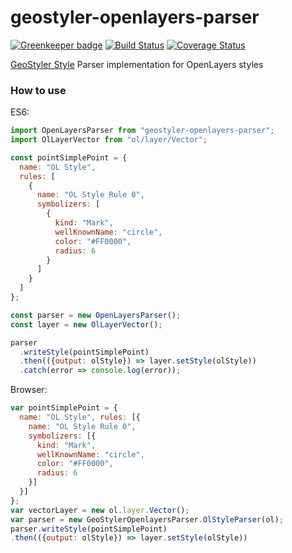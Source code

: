 # geostyler-openlayers-parser

[![Greenkeeper badge](https://badges.greenkeeper.io/geostyler/geostyler-openlayers-parser.svg)](https://greenkeeper.io/)
[![Build Status](https://travis-ci.org/geostyler/geostyler-openlayers-parser.svg?branch=master)](https://travis-ci.org/geostyler/geostyler-openlayers-parser)
[![Coverage Status](https://coveralls.io/repos/github/geostyler/geostyler-openlayers-parser/badge.svg?branch=master)](https://coveralls.io/github/geostyler/geostyler-openlayers-parser?branch=master)

[GeoStyler Style](https://github.com/geostyler/geostyler) Parser implementation for OpenLayers styles

### How to use

ES6:
```js
import OpenLayersParser from "geostyler-openlayers-parser";
import OlLayerVector from "ol/layer/Vector";

const pointSimplePoint = {
  name: "OL Style",
  rules: [
    {
      name: "OL Style Rule 0",
      symbolizers: [
        {
          kind: "Mark",
          wellKnownName: "circle",
          color: "#FF0000",
          radius: 6
        }
      ]
    }
  ]
};

const parser = new OpenLayersParser();
const layer = new OlLayerVector();

parser
  .writeStyle(pointSimplePoint)
  .then(({output: olStyle}) => layer.setStyle(olStyle))
  .catch(error => console.log(error));
```

Browser:

```js
var pointSimplePoint = {
  name: "OL Style", rules: [{
    name: "OL Style Rule 0",
    symbolizers: [{
      kind: "Mark",
      wellKnownName: "circle",
      color: "#FF0000",
      radius: 6
    }]
  }]
};
var vectorLayer = new ol.layer.Vector();
var parser = new GeoStylerOpenlayersParser.OlStyleParser(ol);
parser.writeStyle(pointSimplePoint)
.then(({output: olStyle}) => layer.setStyle(olStyle))
```
